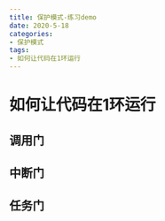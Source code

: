 ```yaml
---
title: 保护模式-练习demo
date: 2020-5-18
categories: 
- 保护模式
tags: 
- 如何让代码在1环运行
---
```


# 如何让代码在1环运行
## 调用门
## 中断门
## 任务门